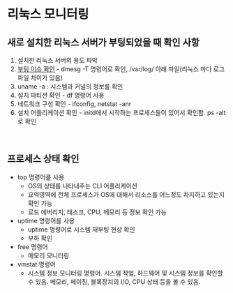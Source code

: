 # 리눅스 모니터링

## 새로 설치한 리눅스 서버가 부팅되었을 때 확인 사항
1. 설치한 리눅스 서버의 용도 파악
2. [부팅 이슈 확인](https://ko.wikipedia.org/wiki/%EB%A6%AC%EB%88%85%EC%8A%A4_%EC%8B%9C%EC%9E%91_%ED%94%84%EB%A1%9C%EC%84%B8%EC%8A%A4) - dmesg -T 명령어로 확인, /var/log/ 아래 파일(리눅스 마다 로그파일 차이가 있음)
3. uname -a : 시스템과 커널의 정보를 확인
4. 설치 파티션 확인 - df 명령어 사용
5. 네트워크 구성 확인 - ifconfig, netstat -anr
6. 설치 어플리케이션 확인 - initd에서 시작하는 프로세스들이 있어서 확인함. ps -alt로 확인

<br/>

## 프로세스 상태 확인
- top 명령어를 사용
  - OS의 상태를 나타내주는 CLI 어플리케이션
  - 요약영역에 전체 프로세스가 OS에 대해서 리소스를 어느정도 차지하고 있는지 확인 가능
  - 로드 에버리지, 태스크, CPU, 메모리 등 정보 확인 가능
- uptime 명령어를 사용
  - uptime 명령어로 시스템 재부팅 현상 확인
  - 부하 확인
- free 명령어
  - 메모리 모니터링
- vmstat 명령어
  - 시스템 정보 모니터링 명령어. 시스템 작업, 하드웨어 및 시스템 정보를 확인할 수 있음. 메모리, 페이징, 블록장치의 I/O, CPU 상태 등을 볼 수 있음.
